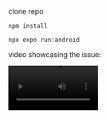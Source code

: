 clone repo

`npm install`

`npx expo run:android`

video showcasing the issue:

<video src='https://youtube.com/shorts/bznHy_EVO6w?feature=share' width=180/>
